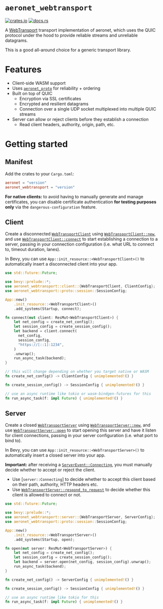 # `aeronet_webtransport`

[![crates.io](https://img.shields.io/crates/v/aeronet_webtransport.svg)](https://crates.io/crates/aeronet_webtransport)
[![docs.rs](https://img.shields.io/docsrs/aeronet_webtransport)](https://docs.rs/aeronet_webtransport)

A [WebTransport](https://developer.chrome.com/en/articles/webtransport/) transport implementation of
aeronet, which uses the QUIC protocol under the hood to provide reliable streams and unreliable
datagrams.

This is a good all-around choice for a generic transport library.

# Features

- Client-side WASM support
- Uses [`aeronet_proto`] for reliability + ordering
- Built on top of QUIC
  - Encryption via SSL certificates
  - Encrypted and resilient datagrams
  - Connection over a single UDP socket multiplexed into multiple QUIC streams
- Server can allow or reject clients before they establish a connection
  - Read client headers, authority, origin, path, etc.

# Getting started

## Manifest

Add the crates to your `Cargo.toml`:

```toml
aeronet = "version"
aeronet_webtransport = "version"
```

**For native clients:** to avoid having to manually generate and manage certificates, you can
disable certificate authentication **for testing purposes only** via the `dangerous-configuration`
feature.

## Client

Create a disconnected [`WebTransportClient`] using [`WebTransportClient::new`], and use
[`WebTransportClient::connect`] to start establishing a connection to a server, passing in your
connection configuration (i.e. what URL to connect to, timeout duration, lanes).

In Bevy, you can use `App::init_resource::<WebTransportClient>()` to automatically insert a
disconnected client into your app.

```rust
use std::future::Future;

use bevy::prelude::*;
use aeronet_webtransport::client::{WebTransportClient, ClientConfig};
use aeronet_webtransport::proto::session::SessionConfig;

App::new()
    .init_resource::<WebTransportClient>()
    .add_systems(Startup, connect);

fn connect(mut client: ResMut<WebTransportClient>) {
    let net_config = create_net_config();
    let session_config = create_session_config();
    let backend = client.connect(
      net_config,
      session_config,
      "https://[::1]:1234",
    )
    .unwrap();
    run_async_task(backend);
}

// this will change depending on whether you target native or WASM
fn create_net_config() -> ClientConfig { unimplemented!() }

fn create_session_config() -> SessionConfig { unimplemented!() }

// use an async runtime like tokio or wasm-bindgen-futures for this
fn run_async_task(f: impl Future) { unimplemented!() }
```

## Server

Create a closed [`WebTransportServer`] using [`WebTransportServer::new`], and use
[`WebTransportServer::open`] to start opening this server and have it listen for client connections,
passing in your server configuration (i.e. what port to bind to).

In Bevy, you can use `App::init_resource::<WebTransportServer>()` to automatically insert a
closed server into your app.

**Important:** after receiving a [`ServerEvent::Connecting`], you must manually decide whether to
accept or reject the client.
- Use [`server::Connecting`] to decide whether to accept this client based on their path, authority,
  HTTP headers etc.
- Use [`WebTransportServer::respond_to_request`] to decide whether this client is allowed to connect
  or not.

```rust
use std::future::Future;

use bevy::prelude::*;
use aeronet_webtransport::server::{WebTransportServer, ServerConfig};
use aeronet_webtransport::proto::session::SessionConfig;

App::new()
    .init_resource::<WebTransportServer>()
    .add_systems(Startup, open);

fn open(mut server: ResMut<WebTransportServer>) {
    let net_config = create_net_config();
    let session_config = create_session_config();
    let backend = server.open(net_config, session_config).unwrap();
    run_async_task(backend);
}

fn create_net_config() -> ServerConfig { unimplemented!() }

fn create_session_config() -> SessionConfig { unimplemented!() }

// use an async runtime like tokio for this
fn run_async_task(f: impl Future) { unimplemented!() }
```

[`aeronet_proto`]: https://docs.rs/aeronet_proto
[`ServerEvent::Connecting`]: aeronet::server::ServerEvent::Connecting
[`WebTransportClient`]: client::WebTransportClient
[`WebTransportClient::new`]: client::WebTransportClient::new
[`WebTransportClient::connect`]: client::WebTransportClient::connect
[`WebTransportServer`]: server::WebTransportServer
[`WebTransportServer::new`]: server::WebTransportServer::new
[`WebTransportServer::open`]: server::WebTransportServer::open
[`WebTransportServer::respond_to_request`]: server::WebTransportServer::respond_to_request
